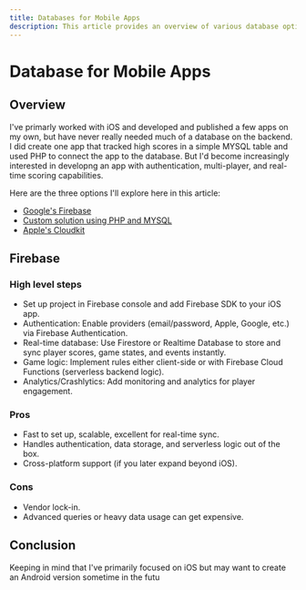 ```yaml
---
title: Databases for Mobile Apps
description: This article provides an overview of various database options to consider when needing a database for your mobile app. 
---
```


# Database for Mobile Apps

## Overview

I've primarly worked with iOS and developed and published a few apps on my own, but have never really needed much of a database on the backend. I did create one app that tracked high scores in a simple MYSQL table and used PHP to connect the app to the database. But I'd become increasingly interested in developng an app with authentication, multi-player, and real-time scoring capabilities. 

Here are the three options I'll explore here in this article:

- [Google's Firebase](#firebase)
- [Custom solution using PHP and MYSQL](#custom-solution-using-php-and-mysql)
- [Apple's Cloudkit](#cloudkit)

## Firebase

### High level steps
- Set up project in Firebase console and add Firebase SDK to your iOS app.
- Authentication: Enable providers (email/password, Apple, Google, etc.) via Firebase Authentication.
- Real-time database: Use Firestore or Realtime Database to store and sync player scores, game states, and events instantly.
- Game logic: Implement rules either client-side or with Firebase Cloud Functions (serverless backend logic).
- Analytics/Crashlytics: Add monitoring and analytics for player engagement.

### Pros
- Fast to set up, scalable, excellent for real-time sync.
- Handles authentication, data storage, and serverless logic out of the box.
- Cross-platform support (if you later expand beyond iOS).

### Cons
- Vendor lock-in.
- Advanced queries or heavy data usage can get expensive.


## Conclusion


Keeping in mind that I've primarily focused on iOS but may want to create an Android version sometime in the futu
